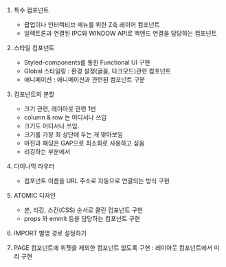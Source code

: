1. 특수 컴포넌트
    - 팝업이나 인터렉티브 메뉴를 위한 Z축 레이어 컴포넌트
    - 일렉트론과 연결된 IPC와 WINDOW API로 백엔드 연결을 담당하는 컴포넌트

2. 스타일 컴포넌트
    - Styled-components를 통한 Functional UI 구현
    - Global 스타일링 : 환경 설정(글꼴, 다크모드)관련 컴포넌트
    - 애니메이션 : 애니메이션과 관련된 컴포넌트 구분

3. 컴포넌트의 분할
    - 크기 관련, 레이아웃 관련 1번
    - column & row 는 어디서나 쓰임
    - 크기도 어디서나 쓰임.
    - 크기를 가장 최 상단에 두는 게 맞아보임
    - 마진과 패딩은 GAP으로 최소화로 사용하고 싶음
    - 리깅하는 부분에서 


3. 다이나믹 라우터
    - 컴포넌트 이름을 URL 주소로 자동으로 연결되는 방식 구현

4. ATOMIC 디자인
    - 본, 리깅, 스킨(CSS) 순서로 클린 컴포넌트 구현
    - props 와 emmit 등을 담당하는 컴포넌트 구현

5. IMPORT 별명 경로 설정하기
6. PAGE 컴포넌트에 위젯을 제외한 컴포넌트 없도록 구현 : 레이아웃 컴포넌트에서 미리 구현